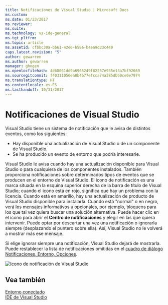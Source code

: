 ```yaml
---
title: Notificaciones de Visual Studio | Microsoft Docs
ms.custom: 
ms.date: 01/23/2017
ms.reviewer: 
ms.suite: 
ms.technology: vs-ide-general
ms.tgt_pltfrm: 
ms.topic: article
ms.assetid: cfbbc30a-bb61-42e6-b58e-b4ea9d33c440
caps.latest.revision: "5"
author: gewarren
ms.author: gewarren
manager: ghogen
ms.openlocfilehash: 4d68061dd9a6965249f82257e935e13a7bf92669
ms.sourcegitcommit: f40311056ea0b4677efcca74a285dbb0ce0e7974
ms.translationtype: HT
ms.contentlocale: es-ES
ms.lasthandoff: 10/31/2017
---
```

# <a name="visual-studio-notifications"></a>Notificaciones de Visual Studio
Visual Studio tiene un sistema de notificación que le avisa de distintos eventos, como los siguientes:  

- Hay disponible una actualización de Visual Studio o de un componente de Visual Studio.  
- Se ha producido un evento de entorno que podría interesarle.  
  
Visual Studio le avisa cuando hay una actualización disponible para Visual Studio o para cualquiera de los componentes instalados. También proporciona notificaciones sobre determinados tipos de eventos que se producen en el entorno de Visual Studio. El icono de notificación es una marca situada en la esquina superior derecha de la barra de título de Visual Studio; cuando el icono está en rojo, significa que hay un problema con la licencia. Cuando está en amarillo, hay una actualización de producto de Visual Studio disponible para instalarla. Cuando está "normal" o en negro, verá los mensajes informativos u opcionales, por ejemplo, bloqueos para los que tal vez quiera buscar una solución alternativa. Puede hacer clic en el icono para abrir el **Centro de notificaciones** y elegir en las que quiera intervenir. Puede optar por descartar una vez una notificación o ignorarla siempre (desplazando el puntero sobre ella). Así, Visual Studio no le volverá a mostrar más ese mensaje.  
  
Si elige ignorar siempre una notificación, Visual Studio dejará de mostrarla. Puede restablecer la lista de notificaciones omitidas en el [cuadro de diálogo Notificaciones, Entorno, Opciones](../ide/reference/notifications-environment-options-dialog-box.md).  
  
![Icono de notificación de Visual Studio](../ide/media/vs2015_notificationicon.png "vs2015_NotificationIcon")  
  
## <a name="see-also"></a>Vea también  
[Entorno conectado](../ide/connected-environment.md)  
[IDE de Visual Studio](../ide/visual-studio-ide.md)  
